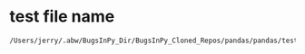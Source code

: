 # test file name

```text
/Users/jerry/.abw/BugsInPy_Dir/BugsInPy_Cloned_Repos/pandas/pandas/tests/frame/test_quantile.py
```